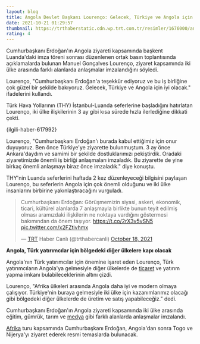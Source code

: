 ```yaml
--- 
layout: blog
title: Angola Devlet Başkanı Lourenço: Gelecek, Türkiye ve Angola için iyi olacak
date: 2021-10-21 01:29:57
thumbnail: https://trthaberstatic.cdn.wp.trt.com.tr/resimler/1676000/angola-lourenco-aa-1676805.jpg
rating: 4
---
```

<p>
	Cumhurbaşkanı Erdoğan'ın Angola ziyareti kapsamında başkent Luanda'daki imza töreni sonrası düzenlenen ortak basın toplantısında açıklamalarda bulunan Manuel Gonçalves Lourenço, ziyaret kapsamında iki ülke arasında farklı alanlarda anlaşmalar imzalandığını söyledi.</p>
<p>
	Lourenço, "Cumhurbaşkanı Erdoğan'a teşekkür ediyoruz ve bu iş birliğine çok güzel bir şekilde bakıyoruz. Gelecek, Türkiye ve Angola için iyi olacak." ifadelerini kullandı.</p>
<p>
	Türk Hava Yollarının (THY) İstanbul-Luanda seferlerine başladığını hatırlatan Lourenço, iki ülke ilişkilerinin 3 ay gibi kısa sürede hızla ilerlediğine dikkati çekti.</p>
<p>
	{ilgili-haber-617992}</p>
<p>
	Lourenço, "Cumhurbaşkanı Erdoğan'ı burada kabul ettiğimiz için onur duyuyoruz. Ben önce Türkiye'ye ziyarette bulunmuştum. 3 ay önce Ankara'daydım ve samimi bir şekilde dostluklarımızı pekiştirdik. Oradaki ziyaretimizde önemli iş birliği anlaşmaları imzaladık. Bu ziyarette de yine birkaç önemli anlaşmayı biraz önce imzaladık." diye konuştu.</p>
<p>
	THY'nin Luanda seferlerini haftada 2 kez düzenleyeceği bilgisini paylaşan Lourenço, bu seferlerin Angola için çok önemli olduğunu ve iki ülke insanlarını birbirine yakınlaştıracağını vurguladı.</p>
<blockquote class="twitter-tweet">
	<p dir="ltr" lang="tr">
		Cumhurbaşkanı Erdoğan: Görüşmemizin siyasi, askeri, ekonomik, ticari, kültürel alanlarda 7 anlaşmayla birlikte bunun teyit edilmiş olması aramızdaki ilişkilerin ne noktaya vardığını göstermesi bakımından da önem taşıyor. <a href="https://t.co/2rX3v5vSN5">https://t.co/2rX3v5vSN5</a> <a href="https://t.co/x2FZtivhmx">pic.twitter.com/x2FZtivhmx</a></p>
	— <a href="https://www.trthaber.com/etiket/trt/" target="_blank">TRT</a> Haber Canlı (@trthabercanli) <a href="https://twitter.com/trthabercanli/status/1450078171567624195?ref_src=twsrc%5Etfw">October 18, 2021</a></blockquote>
<script async src="https://platform.twitter.com/widgets.js" charset="utf-8"></script><p>
	<strong>Angola, Türk yatırımcılar için bölgedeki diğer ülkelere kapı olacak</strong></p>
<p>
	Angola'nın Türk yatırımcılar için önemine işaret eden Lourenço, Türk yatırımcıların Angola'ya gelmesiyle diğer ülkelerde de <a href="https://www.trthaber.com/etiket/ticaret/" target="_blank">ticaret</a> ve yatırım yapma imkanı bulabileceklerinin altını çizdi.</p>
<p>
	Lourenço, "Afrika ülkeleri arasında Angola daha iyi ve modern olmaya çalışıyor. Türkiye'nin buraya gelmesiyle iki ülke için kazanımlarımız olacağı gibi bölgedeki diğer ülkelerde de üretim ve satış yapabileceğiz." dedi.</p>
<p>
	Cumhurbaşkanı Erdoğan'ın Angola ziyareti kapsamında iki ülke arasında eğitim, gümrük, tarım ve <a href="https://www.trthaber.com/etiket/medya/" target="_blank">medya</a> gibi farklı alanlarda anlaşmalar imzalandı.</p>
<p>
	<a href="https://www.trthaber.com/etiket/afrika/" target="_blank">Afrika</a> turu kapsamında Cumhurbaşkanı Erdoğan, Angola'dan sonra Togo ve Nijerya'yı ziyaret ederek resmi temaslarda bulunacak.</p>

